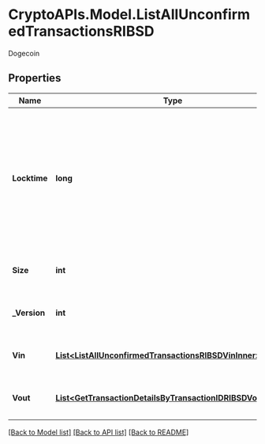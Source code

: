 # CryptoAPIs.Model.ListAllUnconfirmedTransactionsRIBSD
Dogecoin

## Properties

Name | Type | Description | Notes
------------ | ------------- | ------------- | -------------
**Locktime** | **long** | Represents the locktime on the transaction on the specific blockchain, i.e. the blockheight at which the transaction is valid. | 
**Size** | **int** | Represents the total size of this transaction. | 
**_Version** | **int** | Defines the version of the transaction. | 
**Vin** | [**List&lt;ListAllUnconfirmedTransactionsRIBSDVinInner&gt;**](ListAllUnconfirmedTransactionsRIBSDVinInner.md) | Represents the transaction inputs. | 
**Vout** | [**List&lt;GetTransactionDetailsByTransactionIDRIBSDVoutInner&gt;**](GetTransactionDetailsByTransactionIDRIBSDVoutInner.md) | Represents the transaction outputs. | 

[[Back to Model list]](../README.md#documentation-for-models) [[Back to API list]](../README.md#documentation-for-api-endpoints) [[Back to README]](../README.md)

